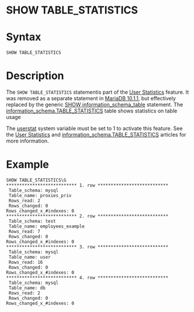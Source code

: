 # SHOW TABLE_STATISTICS

#

# Syntax

```
SHOW TABLE_STATISTICS
```

#

# Description

The `SHOW TABLE_STATISTICS` statementis part of the [User Statistics](../../../../../server-usage/replication-cluster-multi-master/optimization-and-tuning/query-optimizations/statistics-for-optimizing-queries/user-statistics.md) feature. It was removed as a separate statement in [MariaDB 10.1.1](/kb/en/mariadb-1011-release-notes/), but effectively replaced by the generic [SHOW information_schema_table](https://app.gitbook.com/s/iJPrPCGi329TSR8WIXJW/learning-and-training/training-and-tutorials/advanced-mariadb-articles/development-articles/mariadb-internals-documentation/information-schema-plugins-show-and-flush-statements) statement. The [information_schema.TABLE_STATISTICS](../system-tables/information-schema/information-schema-tables/information-schema-table_statistics-table.md) table shows statistics on table usage

The [userstat](../../../../../server-usage/replication-cluster-multi-master/optimization-and-tuning/system-variables/server-system-variables.md#userstat) system variable must be set to 1 to activate this feature. See the [User Statistics](../../../../../server-usage/replication-cluster-multi-master/optimization-and-tuning/query-optimizations/statistics-for-optimizing-queries/user-statistics.md) and [information_schema.TABLE_STATISTICS](../system-tables/information-schema/information-schema-tables/information-schema-table_statistics-table.md) articles for more information.

#

# Example

```
SHOW TABLE_STATISTICS\G
*************************** 1. row ***************************
 Table_schema: mysql
 Table_name: proxies_priv
 Rows_read: 2
 Rows_changed: 0
Rows_changed_x_#indexes: 0
*************************** 2. row ***************************
 Table_schema: test
 Table_name: employees_example
 Rows_read: 7
 Rows_changed: 0
Rows_changed_x_#indexes: 0
*************************** 3. row ***************************
 Table_schema: mysql
 Table_name: user
 Rows_read: 16
 Rows_changed: 0
Rows_changed_x_#indexes: 0
*************************** 4. row ***************************
 Table_schema: mysql
 Table_name: db
 Rows_read: 2
 Rows_changed: 0
Rows_changed_x_#indexes: 0
```